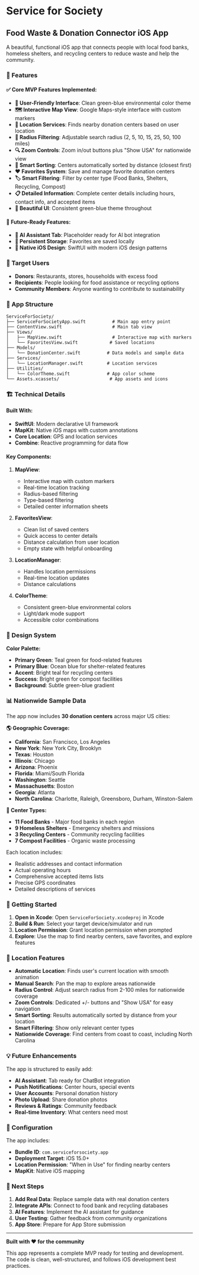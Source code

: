 # Service for Society
## Food Waste & Donation Connector iOS App

A beautiful, functional iOS app that connects people with local food banks, homeless shelters, and recycling centers to reduce waste and help the community.

### 🌟 Features

#### ✅ **Core MVP Features Implemented:**
- **📱 User-Friendly Interface**: Clean green-blue environmental color theme
- **🗺️ Interactive Map View**: Google Maps-style interface with custom markers
- **📍 Location Services**: Finds nearby donation centers based on user location
- **📏 Radius Filtering**: Adjustable search radius (2, 5, 10, 15, 25, 50, 100 miles)
- **🔍 Zoom Controls**: Zoom in/out buttons plus "Show USA" for nationwide view
- **🎯 Smart Sorting**: Centers automatically sorted by distance (closest first)
- **❤️ Favorites System**: Save and manage favorite donation centers
- **🏷️ Smart Filtering**: Filter by center type (Food Banks, Shelters, Recycling, Compost)
- **📋 Detailed Information**: Complete center details including hours, contact info, and accepted items
- **🎨 Beautiful UI**: Consistent green-blue theme throughout

#### 🚀 **Future-Ready Features:**
- **🤖 AI Assistant Tab**: Placeholder ready for AI bot integration
- **💾 Persistent Storage**: Favorites are saved locally
- **📱 Native iOS Design**: SwiftUI with modern iOS design patterns

### 🎯 Target Users
- **Donors**: Restaurants, stores, households with excess food
- **Recipients**: People looking for food assistance or recycling options
- **Community Members**: Anyone wanting to contribute to sustainability

### 📱 App Structure

```
ServiceForSociety/
├── ServiceForSocietyApp.swift          # Main app entry point
├── ContentView.swift                   # Main tab view
├── Views/
│   ├── MapView.swift                   # Interactive map with markers
│   └── FavoritesView.swift            # Saved locations
├── Models/
│   └── DonationCenter.swift          # Data models and sample data
├── Services/
│   └── LocationManager.swift         # Location services
├── Utilities/
│   └── ColorTheme.swift              # App color scheme
└── Assets.xcassets/                   # App assets and icons
```

### 🏗️ Technical Details

#### **Built With:**
- **SwiftUI**: Modern declarative UI framework
- **MapKit**: Native iOS maps with custom annotations
- **Core Location**: GPS and location services
- **Combine**: Reactive programming for data flow

#### **Key Components:**

1. **MapView**: 
   - Interactive map with custom markers
   - Real-time location tracking
   - Radius-based filtering
   - Type-based filtering
   - Detailed center information sheets

2. **FavoritesView**:
   - Clean list of saved centers
   - Quick access to center details
   - Distance calculation from user location
   - Empty state with helpful onboarding

3. **LocationManager**:
   - Handles location permissions
   - Real-time location updates
   - Distance calculations

4. **ColorTheme**:
   - Consistent green-blue environmental colors
   - Light/dark mode support
   - Accessible color combinations

### 🎨 Design System

**Color Palette:**
- **Primary Green**: Teal green for food-related features
- **Primary Blue**: Ocean blue for shelter-related features
- **Accent**: Bright teal for recycling centers
- **Success**: Bright green for compost facilities
- **Background**: Subtle green-blue gradient

### 📊 Nationwide Sample Data

The app now includes **30 donation centers** across major US cities:

**🌎 Geographic Coverage:**
- **California**: San Francisco, Los Angeles
- **New York**: New York City, Brooklyn
- **Texas**: Houston
- **Illinois**: Chicago
- **Arizona**: Phoenix
- **Florida**: Miami/South Florida
- **Washington**: Seattle
- **Massachusetts**: Boston
- **Georgia**: Atlanta
- **North Carolina**: Charlotte, Raleigh, Greensboro, Durham, Winston-Salem

**🏢 Center Types:**
- **11 Food Banks** - Major food banks in each region
- **9 Homeless Shelters** - Emergency shelters and missions
- **3 Recycling Centers** - Community recycling facilities
- **7 Compost Facilities** - Organic waste processing

Each location includes:
- Realistic addresses and contact information
- Actual operating hours
- Comprehensive accepted items lists
- Precise GPS coordinates
- Detailed descriptions of services

### 🚀 Getting Started

1. **Open in Xcode**: Open `ServiceForSociety.xcodeproj` in Xcode
2. **Build & Run**: Select your target device/simulator and run
3. **Location Permission**: Grant location permission when prompted
4. **Explore**: Use the map to find nearby centers, save favorites, and explore features

### 📍 Location Features

- **Automatic Location**: Finds user's current location with smooth animation
- **Manual Search**: Pan the map to explore areas nationwide
- **Radius Control**: Adjust search radius from 2-100 miles for nationwide coverage
- **Zoom Controls**: Dedicated +/- buttons and "Show USA" for easy navigation
- **Smart Sorting**: Results automatically sorted by distance from your location
- **Smart Filtering**: Show only relevant center types
- **Nationwide Coverage**: Find centers from coast to coast, including North Carolina

### 💡 Future Enhancements

The app is structured to easily add:
- **AI Assistant**: Tab ready for ChatBot integration
- **Push Notifications**: Center hours, special events
- **User Accounts**: Personal donation history
- **Photo Upload**: Share donation photos
- **Reviews & Ratings**: Community feedback
- **Real-time Inventory**: What centers need most

### 🔧 Configuration

The app includes:
- **Bundle ID**: `com.serviceforsociety.app`
- **Deployment Target**: iOS 15.0+
- **Location Permission**: "When in Use" for finding nearby centers
- **MapKit**: Native iOS mapping

### 🎯 Next Steps

1. **Add Real Data**: Replace sample data with real donation centers
2. **Integrate APIs**: Connect to food bank and recycling databases
3. **AI Features**: Implement the AI assistant for guidance
4. **User Testing**: Gather feedback from community organizations
5. **App Store**: Prepare for App Store submission

---

**Built with ❤️ for the community**

This app represents a complete MVP ready for testing and development. The code is clean, well-structured, and follows iOS development best practices.

